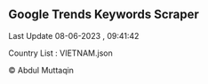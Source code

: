 

## Google Trends Keywords Scraper 
 
Last Update 08-06-2023 , 09:41:42

Country List :
VIETNAM.json



© Abdul Muttaqin 
